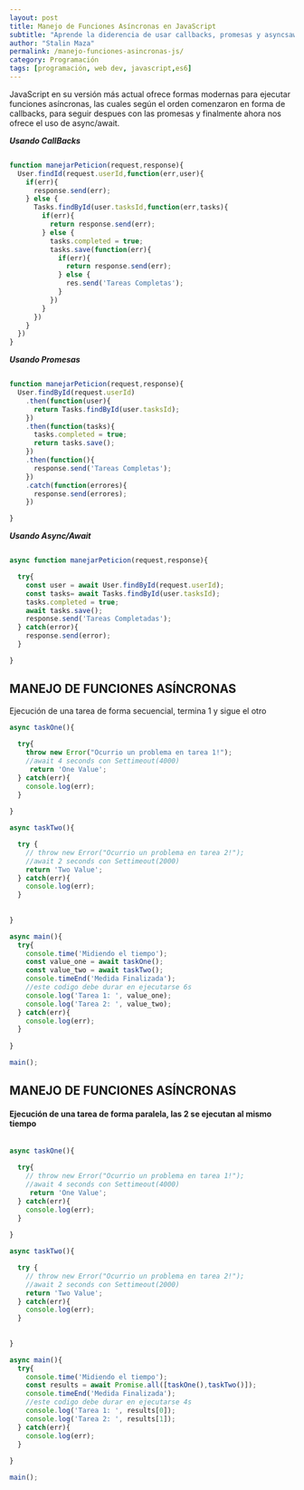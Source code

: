 ```yaml
---
layout: post
title: Manejo de Funciones Asíncronas en JavaScript
subtitle: "Aprende la diderencia de usar callbacks, promesas y asyncsawait en Javascript"
author: "Stalin Maza"
permalink: /manejo-funciones-asincronas-js/
category: Programación
tags: [programación, web dev, javascript,es6]
---
```


JavaScript en su versión más actual ofrece formas modernas para ejecutar funciones asíncronas, las cuales según el orden
comenzaron en forma de callbacks, para seguir despues con las promesas y finalmente ahora nos ofrece el uso de async/await.

<!-- more -->

***Usando CallBacks***

```javascript

function manejarPeticion(request,response){
  User.findId(request.userId,function(err,user){
    if(err){
      response.send(err);
    } else {
      Tasks.findById(user.tasksId,function(err,tasks){
        if(err){
          return response.send(err);
        } else {
          tasks.completed = true;
          tasks.save(function(err){
            if(err){
              return response.send(err);
            } else {
              res.send('Tareas Completas');
            }
          })
        }
      })
    }
  })
}

```

***Usando Promesas***

```javascript

function manejarPeticion(request,response){
  User.findById(request.userId)
    .then(function(user){
      return Tasks.findById(user.tasksId);
    })
    .then(function(tasks){
      tasks.completed = true;
      return tasks.save();
    })
    .then(function(){
      response.send('Tareas Completas');
    })
    .catch(function(errores){
      response.send(errores);
    })

}

```

***Usando Async/Await***

```javascript

async function manejarPeticion(request,response){

  try{
    const user = await User.findById(request.userId);
    const tasks= await Tasks.findById(user.tasksId);
    tasks.completed = true;
    await tasks.save();
    response.send('Tareas Completadas');
  } catch(error){
    response.send(error);
  }

}

```

## MANEJO DE FUNCIONES ASÍNCRONAS

Ejecución de una tarea de forma secuencial, termina 1 y sigue el otro

```javascript
async taskOne(){
  
  try{
    throw new Error("Ocurrio un problema en tarea 1!");
    //await 4 seconds con Settimeout(4000)
     return 'One Value';
  } catch(err){
    console.log(err);
  }  
 
}

async taskTwo(){

  try {
    // throw new Error("Ocurrio un problema en tarea 2!");
    //await 2 seconds con Settimeout(2000)
    return 'Two Value';
  } catch(err){
    console.log(err);
  }
  
 
}

async main(){
  try{
    console.time('Midiendo el tiempo');
    const value_one = await taskOne();
    const value_two = await taskTwo();
    console.timeEnd('Medida Finalizada');
    //este codigo debe durar en ejecutarse 6s
    console.log('Tarea 1: ', value_one);
    console.log('Tarea 2: ', value_two);
  } catch(err){
    console.log(err);
  }
  
}

main();

```

## MANEJO DE FUNCIONES ASÍNCRONAS

#### Ejecución de una tarea de forma paralela, las 2 se ejecutan al mismo tiempo

```javascript

async taskOne(){
  
  try{
    // throw new Error("Ocurrio un problema en tarea 1!");
    //await 4 seconds con Settimeout(4000)
     return 'One Value';
  } catch(err){
    console.log(err);
  }  
 
}

async taskTwo(){

  try {
    // throw new Error("Ocurrio un problema en tarea 2!");
    //await 2 seconds con Settimeout(2000)
    return 'Two Value';
  } catch(err){
    console.log(err);
  }
  
 
}

async main(){
  try{
    console.time('Midiendo el tiempo');
    const results = await Promise.all([taskOne(),taskTwo()]);    
    console.timeEnd('Medida Finalizada');
    //este codigo debe durar en ejecutarse 4s
    console.log('Tarea 1: ', results[0]);
    console.log('Tarea 2: ', results[1]);
  } catch(err){
    console.log(err);
  }
  
}

main();

```

